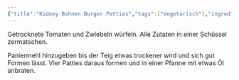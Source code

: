 ```yaml
---
{"title":"Kidney Bohnen Burger Patties","tags":["Vegetarisch"],"ingredientList":[{"title":"Vier Patties","ingredients":["1 Dose Kidneybohnen","1 Ei","2 EL Tomatenmark","1 Handvoll getrocknete Tomaten","1 Rote Zwiebel","Salz","Pfeffer","Paprikapulver","Paniermehl"]}]}
---
```

Getrocknete Tomaten und Zwiebeln würfeln. Alle Zutaten in einer Schüssel zermatschen.

Paniermehl hinzugeben bis der Teig etwas trockener wird und sich gut Formen lässt. Vier Patties daraus formen und in einer Pfanne mit etwas Öl anbraten.